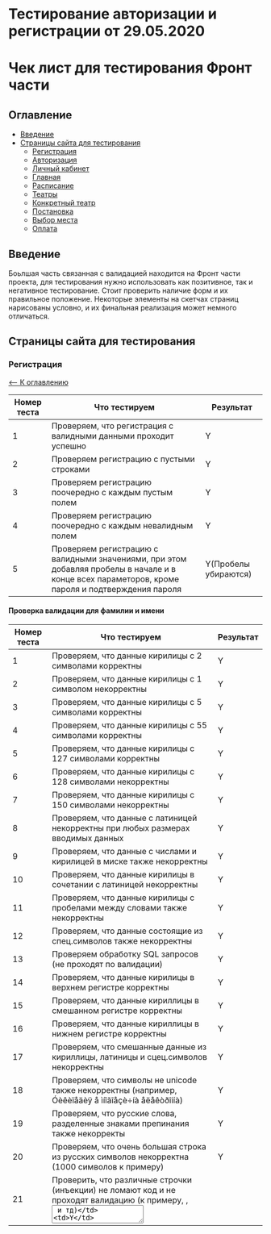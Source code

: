 # Тестирование авторизации и регистрации от 29.05.2020
# Чек лист для тестирования Фронт части 
## Оглавление <a name="Table_of_contents">
* [Введение](#Introduction)
* [Страницы сайта для тестирования](#Pages)  
    * [Регистрация](#Registration)
    * [Авторизация](#Authorization)
    * [Личный кабинет](#Personal_area)
    * [Главная](#главная)
    * [Расписание](#Timetable)
    * [Театры](#Theaters)
    * [Конкретный театр](#Concrete_theater)
    * [Постановка](#Staging)
    * [Выбор места](#Seat_selection)
    * [Оплата](#Payment)
    
## Введение <a name="Introduction">
Боьлшая часть связанная с валидацией находится на Фронт части проекта, для тестирования нужно использовать как позитивное, так и
негативное тестирование. Стоит проверить наличие форм и их правильное положение. Некоторые элементы на скетчах страниц нарисованы 
условно, и их финальная реализация может немного отличаться. 


## Страницы сайта для тестирования <a name="Pages">

### Регистрация <a name="Registration">  
[<-- К оглавлению](#Table_of_contents)

| Номер теста | Что тестируем                                                | Результат |
| ----------- | ------------------------------------------------------------ | --------- |
| 1           | Проверяем, что регистрация с валидными данными проходит успешно |   Y       |
| 2           | Проверяем регистрацию с пустыми строками                     |      Y    |
| 3           | Проверяем регистрацию поочередно с каждым пустым полем       |      Y    |
| 4           | Проверяем регистрацию поочередно с каждым невалидным полем   |      Y    |
| 5           | Проверяем регистрацию с валидными значениями, при этом добавляя пробелы в начале и в конце всех параметоров, кроме пароля и подтверждения пароля |  Y(Пробелы убираются)

#### Проверка валидации для фамилии и имени

| Номер теста | Что тестируем                                                | Результат |
| ----------- | ------------------------------------------------------------ | --------- |
| 1           | Проверяем, что данные кирилицы с 2 символами корректны       |    Y      |
| 2           | Проверяем, что данные кирилицы с 1 символом некорректны      |    Y      |
| 3           | Проверяем, что данные кирилицы с 5 символами корректны       |    Y      |
| 4           | Проверяем, что данные кирилицы с 55 символами корректны      |    Y      |
| 5           | Проверяем, что данные кирилицы с 127 символами корректны     |    Y      |
| 6           | Проверяем, что данные кирилицы с 128 символами некорректны   |    Y      |
| 7           | Проверяем, что данные кирилицы с 150 символами некорректны   |    Y      |
| 8           | Проверяем, что данные с латиницей некорректны при любых размерах вводимых данных |    Y      |
| 9           | Проверяем, что данные с числами и кирилицей в миске также некорректны |    Y      |
| 10          | Проверяем, что данные кирилицы в сочетании с латиницей некорректны |      Y    |
| 11          | Проверяем, что данные кирилицы с пробелами между словами также некорректны |   Y       |
| 12          | Проверяем, что данные состоящие из спец.символов также некорректны |    Y      |
| 13          | Проверяем обработку SQL запросов (не проходят по валидации)  |     Y     |
| 14          | Проверяем, что данные кирилицы в верхнем регистре корректны  |     Y     |
| 15          | Проверяем, что данные кириллицы  в смешанном регистре корректны |    Y      |
| 16          | Проверяем, что данные кириллицы в нижнем регистре корректны  |    Y      |
| 17          | Проверяем, что смешанные данные из кириллицы, латиницы и сцец.символов некорректны |    Y      |
| 18          | Проверяем, что символы не unicode также некорректны (например, Óèêèïåäèÿ å ìíîãîåçè÷íà åëåêòðîííà) |   Y       |
| 19          | Проверяем, что русские слова, разделенные знаками препинания также некорректы |     Y     |
| 20          | Проверяем, что очень большая строка из русских символов некорректна (1000 символов к примеру) |    Y      |
| 21          | Проверить, что различные строчки (инъекции) не ломают код и не проходят валидацию (к примеру, <script>alert("xss!")</script> , <textarea /> и тд) |     Y     |


#### Проверка валидации для пароля

| Номер теста | Что тестируем                                                | Результат |
| ----------- | ------------------------------------------------------------ | --------- |
| 1           | Проверяем, что данные латиницы с одной заглавной буквой и одной строчной буквой, цифрами и символами "!@#$%^&*", состоящий из 8 символов, корректный |         Y  |
| 2           | Проверяем, что данные латиницы с одной заглавной буквой и одной строчной буквой, цифрами и символами "!@#$%^&*", состоящий из 9 символов, корректный |     Y      |
| 3           | Проверяем, что данные латиницы с одной заглавной буквой и одной строчной буквой, цифрами и символами "!@#$%^&*", состоящий из 7 символов, некорректный |     Y      |
| 4           | Проверяем, что данные латиницы с одной заглавной буквой и одной строчной буквой, цифрами и символами "!@#$%^&*", состоящий из 3 символов,  некорректный |    Y       |
| 5           | Проверяем, что данные латиницы с одной заглавной буквой и одной строчной буквой, цифрами и символами "!@#$%^&*", состоящий из 55 символов, корректный |     Y      |
| 6           | Проверяем, что данные латиницы с одной заглавной буквой и одной строчной буквой, цифрами и символами "!@#$%^&*", состоящий из 127 символов, корректный |    Y       |
| 7           | Проверяем, что данные латиницы с одной заглавной буквой и одной строчной буквой, цифрами и символами "!@#$%^&*", состоящий из 128 символов, некорректный |        Y   |
| 8           | Проверяем, что сочетание только букв, или только цифр, или только спец.символов - некорректное |       Y    |
| 9           | Проверяем, что сочетание букв в только в нижнем регистре и цифр некорректно |      Y     |
| 10          | Проверяем, что сочетание букв в только в верхнем регистре и цифр некорректно |     Y      |
| 11          | Проверяем, что сочетание букв в верхнем и нижнем регистре, цифр корректно при вазмере от 8 до 127 символов (без спец.символов) |      Y     |
| 12          | Проверяем, что сочетание только букв в разных регистрах некорректно |   Y        |
| 13          | Проверяем, что очень большая строка (1000 разных символов) некорректна |  Y         |
| 14          | Проверяем, что символы не unicode также некорректны (например, Óèêèïåäèÿ å ìíîãîåçè÷íà åëåêòðîííà) |           |Y
| 15          | Проверяем, что валидный пароль, разделенный знаками препинания или пробела невалидный |      Y     |
| 16          | Проверить, что различные строчки (инъекции) не ломают код и не проходят валидацию (к примеру, <script>alert("xss!")</script> , <textarea /> и тд) |    Y       |
| 17          | Проверяем, что одинаковые данные в пароле и подтверждении пароля положительно подтверждаются валидацией |     Y     |
| 18          | Проверяем, что одинакразные данные в пароле и подтверждении пароля отрицательно подтверждаются валидацией  |     Y     |

ЗАМЕЧАНИЯ к главе:
* Под валидными данными cледует поимать:
   * Email может содержать (A-z), арабских цифр (0-9), символ @ и точки (не более одной подряд). Максимальная длина email - 95 символов. Длина логина минимум - 6 символов, максимум - 30. Должен содержать специальный символ "@", который отделяет имя пользователя почтовой системы от доменного имени; Не должен содержать пробелов. После символа "@" должна быть как минимум одна "."; Email не может содержать 2 точки подряд; После последней точки наличие цифр не допускается; Между последней точкой и символом "@" должно быть не менее одного символов. Справа от "@" должно быть не менее 3-х и не более 64 символов.
   * Пароль может содержать (A-z), арабских цифр (0-9) набор допустимых специальных символов: !@#$%^&* пароль должен содержать как минимум 1 букву в lowercase, 1 букву в uppercase и 1 цифру, наличие специальных символов не обязательно min 8 символов, максимум 127
* Под словом "символ" (во всех падежах и любом числе) подразумеваются символы A-z, арабские цифры 0-9, ".", если далее не поясняется какие именно символы.
* Когда описывается часть данных, подразумевается, что остальные части являются валидными (Когда говорится, что логин Email имеет
6 символов, то пароль и остальная часть Email является валидными и сам логин состоит из валидных символов).

#### Поле "Email"

| Номер теста | Что тестируем                                                | Статус |
| ----------- | ------------------------------------------------------------ | ------ |
| aute1       | Принимает Email  с 6 символами в логине                      |   Y     |
| aute2       | Принимает Email  с 10 символами в логине                     |   Y     |
| aute3       | Принимает Email  с 30 символами в логине                     |   Y     |
| aute4       | Не принимает Email  с 5 символами в логине                   |    Y    |
| aute5       | Не принимает Email  с 0 символами в логине                   |    Y    |
| aute6       | Не принимает Email  с 31 символом в логине                   |    Y    |
| aute7       | Принимает Email с одним знаком "@"                           |    Y    |
| aute8       | Не принимает Email без знака "@"                             |    Y    |
| aute9       | Не принимает Email с 2 или более знаками "@"                 |    Y    |
| aute10      | Принимает Email  с 9 символами в доменном имени              |    Y    |
| aute11      | Принимает Email  с 64 символами в доменном имени             |    Y    |
| aute12      | Принимает Email  с 4 символами в доменном имени              |   Y     |
| aute13      | Не принимает Email  с 3 символами в доменном имени           |   Y     |
| aute14      | Не принимает Email  с 65 символами в доменном имени          |     Y   |
| aute15      | Принимает Email  с точкой идущими подряд                     |      Y  |
| aute16      | Не принимает Email  с двумя точками идущими подряд           |     Y   |
| aute17      | Принимает Email содержащий символы A-z, арабские цифры (0-9), "@", "." |     Y   |
| aute18      | Не принимает Email если есть символы кроме  A-z, арабских цифр (0-9), "@", "." |      Y  |
| aute19      | Не принимает Email  если в нём пробелы                       |     Y   |
| aute20      | Принимает Email если после символа "@" следует хотя бы одна точка |    Y    |
| aute21      | Не принимает Email если после символа "@" нет точки          |      Y  |
| aute22      | Принимает  Email если после последней точки встречается 3 символа A-z |    Y    |
| aute23      | Принимает  Email если после последней точки встречается 1 символа A-z |     Y   |
| aute24      | Принимает  Email если после последней точки встречается 62 символа A-z |    Y    |
| aute25      | Не принимает  Email если после последней точки встречается 63 символа A-z |   Y     |
| aute26      | Не принимает  Email если после последней точки не  встречается  символов |   Y     |
| aute27      | Принимает  Email если Между последней точкой и символом "@" есть 1 символ |    Y    |
| aute28      | Принимает  Email если Между последней точкой и символом "@" есть 2 символа |   Y     |
| aute29      | Принимает  Email если Между последней точкой и символом "@" есть 2 символа |   Y     |
| aute30      | Не принимает  Email если Между последней точкой и символом "@" есть 62 символа |  Y      |
| aute31      | Не проходят по полю Email XSS атаки по типу: "<script>alert("cookie: "+document.cookie)</script>" |    Y    |
| aute32      | Не проходят по полю Email SQL-инъекции по типу: ' " or ""=" '              |    Y    |

### Авторизация <a name="Authorization">
[<-- К оглавлению](#Table_of_contents)

ЗАМЕЧАНИЯ к главе:
* Под валидными данными cледует поимать:
   * Email может содержать (A-z), арабских цифр (0-9), символ @ и точки (не более одной подряд). Максимальная длина email - 95 символов. Длина логина минимум - 6 символов, максимум - 30. Должен содержать специальный символ "@", который отделяет имя пользователя почтовой системы от доменного имени; Не должен содержать пробелов. После символа "@" должна быть как минимум одна "."; Email не может содержать 2 точки подряд; После последней точки наличие цифр не допускается; Между последней точкой и символом "@" должно быть не менее одного символов. Справа от "@" должно быть не менее 3-х и не более 64 символов.
   * Пароль может содержать (A-z), арабских цифр (0-9) набор допустимых специальных символов: !@#$%^&* пароль должен содержать как минимум 1 букву в lowercase, 1 букву в uppercase и 1 цифру, наличие специальных символов не обязательно min 8 символов, максимум 127
* Под словом "символ" (во всех падежах и любом числе) подразумеваются символы A-z, арабские цифры 0-9, ".", если далее не поясняется какие именно символы.
* Когда описывается часть данных, подразумевается, что остальные части являются валидными (Когда говорится, что логин Email имеет
6 символов, то пароль и остальная часть Email является валидными и сам логин состоит из валидных символов).

#### Общее 

| Номер теста | Что тестируем                                                | Статус |
| ----------- | ------------------------------------------------------------ | ------ |
| aut1        | Наличие меню навигации                                       | Y      |
| aut2        | Наличие интерактивного поля для ввода Email                  | Y      |
| aut3        | Наличие интерактивного поля для ввода пароля                 | Y      |
| aut4        | Наличие кнопки "Войти"                                       | Y      |
| aut5        | Наличие ссылки для регистрации аккаунта                      | Y      |
| aut6        | Успех при входе с валидными данными                          | Y      |

#### Поле "Email"

| Номер теста | Что тестируем                                                | Статус |
| ----------- | ------------------------------------------------------------ | ------ |
| aute1       | Принимает Email  с 6 символами в логине                      |  Y     |
| aute2       | Принимает Email  с 10 символами в логине                     |  Y     |
| aute3       | Принимает Email  с 30 символами в логине                     |  Y     |
| aute4       | Не принимает Email  с 5 символами в логине                   |  Y     |
| aute5       | Не принимает Email  с 0 символами в логине                   |  Y     |
| aute6       | Не принимает Email  с 31 символом в логине                   |  Y     |
| aute7       | Принимает Email с одним знаком "@"                           |  Y     |
| aute8       | Не принимает Email без знака "@"                             |  Y     |
| aute9       | Не принимает Email с 2 или более знаками "@"                 |  Y     |
| aute10      | Принимает Email  с 9 символами в доменном имени              |  Y     |
| aute11      | Принимает Email  с 64 символами в доменном имени             |  Y     |
| aute12      | Принимает Email  с 4 символами в доменном имени              |  Y     |
| aute13      | Не принимает Email  с 3 символами в доменном имени           |  Y     |
| aute14      | Не принимает Email  с 65 символами в доменном имени          |  Y     |
| aute15      | Принимает Email  с точкой идущими подряд                     |  Y     |
| aute16      | Не принимает Email  с двумя точками идущими подряд           |  Y     |
| aute17      | Принимает Email содержащий символы A-z, арабские цифры (0-9), "@", "." |  Y     |
| aute18      | Не принимает Email если есть символы кроме  A-z, арабских цифр (0-9), "@", "." |   Y    |
| aute19      | Не принимает Email  если в нём пробелы                       |   Y    |
| aute20      | Принимает Email если после символа "@" следует хотя бы одна точка |    Y   |
| aute21      | Не принимает Email если после символа "@" нет точки          |    Y   |
| aute22      | Принимает  Email если после последней точки встречается 3 символа A-z | Y      |
| aute23      | Принимает  Email если после последней точки встречается 1 символа A-z | Y      |
| aute24      | Принимает  Email если после последней точки встречается 62 символа A-z |    Y   |
| aute25      | Не принимает  Email если после последней точки встречается 63 символа A-z |   Y    |
| aute26      | Не принимает  Email если после последней точки не  встречается  символов |  Y     |
| aute27      | Принимает  Email если Между последней точкой и символом "@" есть 1 символ |  Y     |
| aute28      | Принимает  Email если Между последней точкой и символом "@" есть 2 символа |  Y     |
| aute29      | Принимает  Email если Между последней точкой и символом "@" есть 2 символа |   Y    |
| aute30      | Не принимает  Email если Между последней точкой и символом "@" есть 62 символа |    Y    |
| aute31      | Не проходят по полю Email XSS атаки по типу: "<script>alert("cookie: "+document.cookie)</script>" |  Y     |
| aute32      | Не проходят по полю Email SQL-инъекции по типу: ' " or ""=" '              |  Y     |



#### Проверка валидации для пароля

| Номер теста | Что тестируем                                                | Результат |
| ----------- | ------------------------------------------------------------ | --------- |
| 1           | Проверяем, что данные латиницы с одной заглавной буквой и одной строчной буквой, цифрами и символами "!@#$%^&*", состоящий из 8 символов, корректный |     Y      |
| 2           | Проверяем, что данные латиницы с одной заглавной буквой и одной строчной буквой, цифрами и символами "!@#$%^&*", состоящий из 9 символов, корректный |      Y     |
| 3           | Проверяем, что данные латиницы с одной заглавной буквой и одной строчной буквой, цифрами и символами "!@#$%^&*", состоящий из 7 символов, некорректный |    Y       |
| 4           | Проверяем, что данные латиницы с одной заглавной буквой и одной строчной буквой, цифрами и символами "!@#$%^&*", состоящий из 3 символов,  некорректный |     Y      |
| 5           | Проверяем, что данные латиницы с одной заглавной буквой и одной строчной буквой, цифрами и символами "!@#$%^&*", состоящий из 55 символов, корректный |       Y    |
| 6           | Проверяем, что данные латиницы с одной заглавной буквой и одной строчной буквой, цифрами и символами "!@#$%^&*", состоящий из 127 символов, корректный |      Y     |
| 7           | Проверяем, что данные латиницы с одной заглавной буквой и одной строчной буквой, цифрами и символами "!@#$%^&*", состоящий из 128 символов, некорректный |    Y       |
| 8           | Проверяем, что сочетание только букв, или только цифр, или только спец.символов - некорректное |       Y    |
| 9           | Проверяем, что сочетание букв в только в нижнем регистре и цифр некорректно |       Y    |
| 10          | Проверяем, что сочетание букв в только в верхнем регистре и цифр некорректно |     Y      |
| 11          | Проверяем, что сочетание букв в верхнем и нижнем регистре, цифр корректно при вазмере от 8 до 127 символов (без спец.символов) |      Y     |
| 12          | Проверяем, что сочетание только букв в разных регистрах некорректно |    Y       |
| 13          | Проверяем, что очень большая строка (1000 разных символов) некорректна |   Y        |
| 14          | Проверяем, что символы не unicode также некорректны (например, Óèêèïåäèÿ å ìíîãîåçè÷íà åëåêòðîííà) |     Y      |
| 15          | Проверяем, что валидный пароль, разделенный знаками препинания или пробела невалидный |       Y    |
| 16          | Проверить, что различные строчки (инъекции) не ломают код и не проходят валидацию (к примеру, <script>alert("xss!")</script> , <textarea /> и тд) |       Y    |
| 17          | Проверяем, что одинаковые данные в пароле и подтверждении пароля положительно подтверждаются валидацией |     Y     |
| 18          | Проверяем, что одинакразные данные в пароле и подтверждении пароля отрицательно подтверждаются валидацией  |     Y     |


### Личный кабинет <a name="Personal_area">
[<-- К оглавлению](#Table_of_contents)
### Расписание <a name="Timetable">
[<-- К оглавлению](#Table_of_contents)
### Театры <a name="Theaters">
[<-- К оглавлению](#Table_of_contents)
### Конкретный театр <a name="Concrete_theater">
[<-- К оглавлению](#Table_of_contents)
### Постановка <a name="Staging">
[<-- К оглавлению](#Table_of_contents)
### Выбор места <a name="Seat_selection">
[<-- К оглавлению](#Table_of_contents)
### Оплата <a name="Payment">
[<-- К оглавлению](#Table_of_contents)


